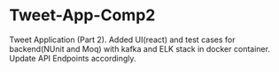 # Tweet-App-Comp2
Tweet Application (Part 2).
Added UI(react) and test cases for backend(NUnit and Moq) with kafka and ELK stack in docker container. Update API Endpoints accordingly.
